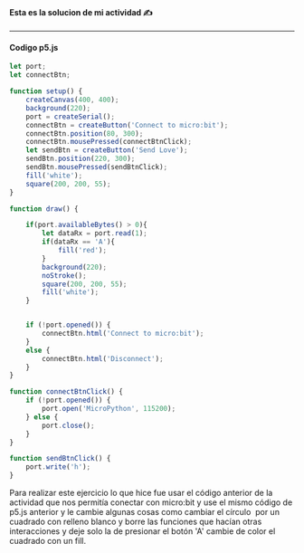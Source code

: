 #### Esta es la solucion de mi actividad ✍️
---

#### Codigo p5.js
``` js
let port;
let connectBtn;

function setup() {
    createCanvas(400, 400);
    background(220);
    port = createSerial();
    connectBtn = createButton('Connect to micro:bit');
    connectBtn.position(80, 300);
    connectBtn.mousePressed(connectBtnClick);
    let sendBtn = createButton('Send Love');
    sendBtn.position(220, 300);
    sendBtn.mousePressed(sendBtnClick);
    fill('white');
    square(200, 200, 55);
}

function draw() {

    if(port.availableBytes() > 0){
        let dataRx = port.read(1);
        if(dataRx == 'A'){
            fill('red');
        }
        background(220);
        noStroke();
        square(200, 200, 55);
        fill('white');
    }


    if (!port.opened()) {
        connectBtn.html('Connect to micro:bit');
    }
    else {
        connectBtn.html('Disconnect');
    }
}

function connectBtnClick() {
    if (!port.opened()) {
        port.open('MicroPython', 115200);
    } else {
        port.close();
    }
}

function sendBtnClick() {
    port.write('h');
}

```

Para realizar este ejercicio lo que hice fue usar el código anterior de la actividad que nos permitía conectar con micro:bit y use el mismo código de p5.js anterior y le cambie algunas cosas como cambiar el círculo  por un cuadrado con relleno blanco y borre las funciones que hacían otras interacciones y deje solo la de presionar el botón 'A' cambie de color el cuadrado con un fill.



